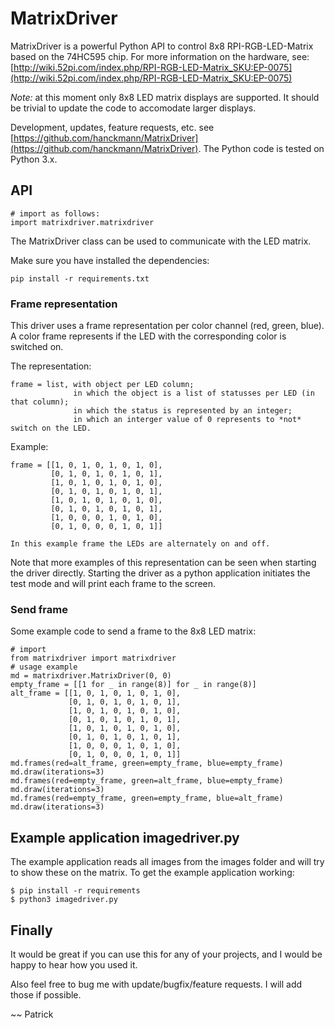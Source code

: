 # MatrixDriver

MatrixDriver is a powerful Python API to control 8x8 RPI-RGB-LED-Matrix based on the 74HC595 chip. For more information on the hardware, see: [http://wiki.52pi.com/index.php/RPI-RGB-LED-Matrix_SKU:EP-0075](http://wiki.52pi.com/index.php/RPI-RGB-LED-Matrix_SKU:EP-0075)

*Note:* at this moment only 8x8 LED matrix displays are supported. It should be trivial to update the code to accomodate larger displays.

Development, updates, feature requests, etc. see [https://github.com/hanckmann/MatrixDriver](https://github.com/hanckmann/MatrixDriver). The Python code is tested on Python 3.x.


## API

    # import as follows:
    import matrixdriver.matrixdriver

The MatrixDriver class can be used to communicate with the LED matrix.

Make sure you have installed the dependencies:

    pip install -r requirements.txt


### Frame representation

This driver uses a frame representation per color channel (red, green, blue).
A color frame represents if the LED with the corresponding color is switched on.

The representation:

    frame = list, with object per LED column;
                  in which the object is a list of statusses per LED (in that column);
                  in which the status is represented by an integer;
                  in which an interger value of 0 represents to *not* switch on the LED.

Example:

    frame = [[1, 0, 1, 0, 1, 0, 1, 0],
             [0, 1, 0, 1, 0, 1, 0, 1],
             [1, 0, 1, 0, 1, 0, 1, 0],
             [0, 1, 0, 1, 0, 1, 0, 1],
             [1, 0, 1, 0, 1, 0, 1, 0],
             [0, 1, 0, 1, 0, 1, 0, 1],
             [1, 0, 0, 0, 1, 0, 1, 0],
             [0, 1, 0, 0, 0, 1, 0, 1]]

    In this example frame the LEDs are alternately on and off.

Note that more examples of this representation can be seen when starting the driver directly. Starting the driver as a python application initiates the test mode and will print each frame to the screen.

### Send frame

Some example code to send a frame to the 8x8 LED matrix:

    # import
    from matrixdriver import matrixdriver
    # usage example
    md = matrixdriver.MatrixDriver(0, 0)
    empty_frame = [[1 for _ in range(8)] for _ in range(8)]
    alt_frame = [[1, 0, 1, 0, 1, 0, 1, 0],
                 [0, 1, 0, 1, 0, 1, 0, 1],
                 [1, 0, 1, 0, 1, 0, 1, 0],
                 [0, 1, 0, 1, 0, 1, 0, 1],
                 [1, 0, 1, 0, 1, 0, 1, 0],
                 [0, 1, 0, 1, 0, 1, 0, 1],
                 [1, 0, 0, 0, 1, 0, 1, 0],
                 [0, 1, 0, 0, 0, 1, 0, 1]]
    md.frames(red=alt_frame, green=empty_frame, blue=empty_frame)
    md.draw(iterations=3)
    md.frames(red=empty_frame, green=alt_frame, blue=empty_frame)
    md.draw(iterations=3)
    md.frames(red=empty_frame, green=empty_frame, blue=alt_frame)
    md.draw(iterations=3)


## Example application imagedriver.py

The example application reads all images from the images folder and will try to show these on the matrix. To get the example application working:

    $ pip install -r requirements
    $ python3 imagedriver.py


## Finally

It would be great if you can use this for any of your projects, and I would be happy to hear how you used it.

Also feel free to bug me with update/bugfix/feature requests. I will add those if possible.

~~ Patrick
